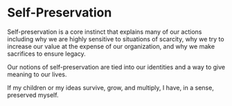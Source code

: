 # Self-Preservation
Self-preservation is a core instinct that explains many of our actions including why we are highly sensitive to situations of scarcity, why we try to increase our value at the expense of our organization, and why we make sacrifices to ensure legacy.

Our notions of self-preservation are tied into our identities and a way to give meaning to our lives. 

If my children or my ideas survive, grow, and multiply, I have, in a sense, preserved myself.